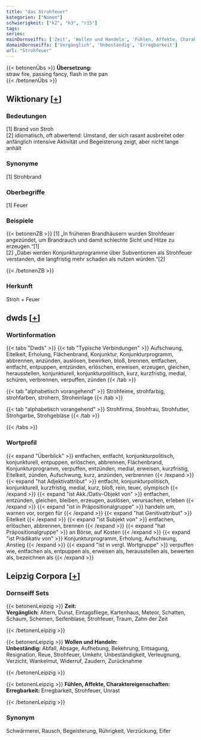 ```yaml
---
title: "das Strohfeuer"
kategorien: ["Nomen"]
schwierigkeit: ["k2", "h3", "r15"]
tags:
series:
mainDornseiffs: ['Zeit', 'Wollen und Handeln', 'Fühlen, Affekte, Charaktereigenschaften']
domainDornseiffs: ['Vergänglich', 'Unbeständig', 'Erregbarkeit']
url: "Strohfeuer"
---
```


{{< betonenÜbs >}}
**Übersetzung:**  
straw fire, passing fancy, flash in the pan  
{{< /betonenÜbs >}}

## Wiktionary [[+](https://de.wiktionary.org/wiki/Strohfeuer)]

### Bedeutungen
[1] Brand von Stroh  
[2] idiomatisch, oft abwertend: Umstand, der sich rasant ausbreitet oder anfänglich intensive Aktivität und Begeisterung zeigt, aber nicht lange anhält  

### Synonyme
[1] Strohbrand  

### Oberbegriffe
[1] Feuer  

### Beispiele
{{< betonenZB >}}
[1] „In früheren Brandhäusern wurden Strohfeuer angezündet, um Brandrauch und damit schlechte Sicht und Hitze zu erzeugen.“[1]  
[2] „Dabei werden Konjunkturprogramme über Subventionen als Strohfeuer verstanden, die langfristig mehr schaden als nutzen würden.“[2]  

{{< /betonenZB >}}
### Herkunft
Stroh + Feuer  



## dwds [[+](https://www.dwds.de/wb/Strohfeuer)]

### Wortinformation
{{< tabs "Dwds" >}}
{{< tab "Typische Verbindungen" >}}
Aufschwung, Eitelkeit, Erholung, Flächenbrand, Konjunktur, Konjunkturprogramm, abbrennen, anzünden, auslösen, bewirken, bloß, brennen, entfachen, entfacht, entpuppen, entzünden, erlöschen, erweisen, erzeugen, gleichen, herausstellen, konjunkturell, konjunkturpolitisch, kurz, kurzfristig, medial, schüren, verbrennen, verpuffen, zünden
{{< /tab >}}

{{< tab "alphabetisch vorangehend" >}}
Strohfeime, strohfarbig, strohfarben, strohern, Stroheinlage
{{< /tab >}}

{{< tab "alphabetisch vorangehend" >}}
Strohfirma, Strohfrau, Strohfutter, Strohgarbe, Strohgebläse
{{< /tab >}}

{{< /tabs >}}

### Wortprofil
{{< expand "Überblick" >}} entfachen, entfacht, konjunkturpolitisch, konjunkturell, entpuppen, erlöschen, abbrennen, Flächenbrand, Konjunkturprogramm, verpuffen, entzünden, medial, erweisen, kurzfristig, Eitelkeit, zünden, Aufschwung, kurz, anzünden, verbrennen {{< /expand >}}
{{< expand "hat Adjektivattribut" >}} entfacht, konjunkturpolitisch, konjunkturell, kurzfristig, medial, kurz, bloß, rein, teuer, olympisch {{< /expand >}}
{{< expand "ist Akk./Dativ-Objekt von" >}} entfachen, entzünden, gleichen, bleiben, erzeugen, auslösen, verursachen, erleben {{< /expand >}}
{{< expand "ist in Präpositionalgruppe" >}} handeln um, warnen vor, sorgen für {{< /expand >}}
{{< expand "hat Genitivattribut" >}} Eitelkeit {{< /expand >}}
{{< expand "ist Subjekt von" >}} entfachen, erlöschen, abbrennen, brennen {{< /expand >}}
{{< expand "hat Präpositionalgruppe" >}} an Börse, auf Kosten {{< /expand >}}
{{< expand "ist Prädikativ von" >}} Konjunkturprogramm, Erholung, Aufschwung, Anstieg {{< /expand >}}
{{< expand "ist in vergl. Wortgruppe" >}} verpuffen wie, entfachen als, entpuppen als, erweisen als, herausstellen als, bewerten als, bezeichnen als {{< /expand >}}

## Leipzig Corpora [[+](https://corpora.uni-leipzig.de/en/res?word=Strohfeuer&corpusId=deu_newscrawl-public_2018)]

### Dornseiff Sets
{{< betonenLeipzig >}}
**Zeit:**  
**Vergänglich:** Altern, Dunst, Eintagsfliege, Kartenhaus, Meteor, Schatten, Schaum, Schemen, Seifenblase, Strohfeuer, Traum, Zahn der Zeit  

{{< /betonenLeipzig >}}


{{< betonenLeipzig >}}
**Wollen und Handeln:**  
**Unbeständig:** Abfall, Absage, Aufhebung, Bekehrung, Entsagung, Resignation, Reue, Strohfeuer, Umkehr, Unbeständigkeit, Verleugnung, Verzicht, Wankelmut, Widerruf, Zaudern, Zurücknahme  

{{< /betonenLeipzig >}}


{{< betonenLeipzig >}}
**Fühlen, Affekte, Charaktereigenschaften:**  
**Erregbarkeit:** Erregbarkeit, Strohfeuer, Unrast  

{{< /betonenLeipzig >}}

### Synonym
Schwärmerei, Rausch, Begeisterung, Rührigkeit, Verzückung, Eifer

